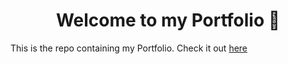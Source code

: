 <h1 align="center">Welcome to my Portfolio 👋</h1>
<p>This is the repo containing my Portfolio. Check it out <a href="https://mathiis.tk">here</a></p>